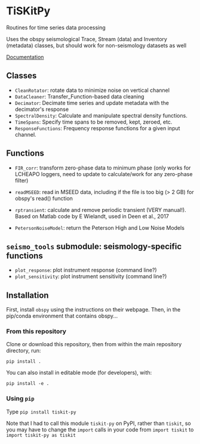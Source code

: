 # TiSKitPy

Routines for time series data processing

Uses the obspy seismological Trace, Stream (data) and Inventory (metadata)
classes, but should work for non-seismology datasets as well


[Documentation](https://tiskit.readthedocs.io/en/latest/index.html)


## Classes

- `CleanRotator`: rotate data to minimize noise on vertical channel
- `DataCleaner`: Transfer_Function-based data cleaning
- `Decimator`: Decimate time series and update metadata with the decimator's
  response
- `SpectralDensity`: Calculate and manipulate spectral density functions.
- `TimeSpans`: Specify time spans to be removed, kept, zeroed, etc.
- `ResponseFunctions`: Frequency response functions for a given input channel.
            
               
## Functions

- `FIR_corr`: transform zero-phase data to minimum phase (only works for
              LCHEAPO loggers, need to update to calculate/work for any
              zero-phase filter)
- `readMSEED`: read in MSEED data, including if the file is too big (> 2 GB)
               for obspy's read() function
- `rptransient`: calculate and remove periodic transient (VERY manual!).  
 	Based on Matlab code by E Wielandt, used in Deen et al., 2017

- `PetersonNoiseModel`: return the Peterson High and Low Noise Models


## `seismo_tools` submodule: seismology-specific functions

- `plot_response`: plot instrument response (command line?)
- `plot_sensitivity`: plot instrument sensitivity (command line?)


## Installation

First, install `obspy` using the instructions on their webpage.
Then, in the pip/conda environment that contains obspy...

### From this repository

Clone or download this repository, then from within the main repository directory, run:

`pip install .`

You can also install in editable mode (for developers), with:

`pip install -e .`

### Using `pip`

Type `pip install tiskit-py`

Note that I had to call this module `tiskit-py` on PyPI, rather than `tiskit`,
so you may have to change the `import` calls in your code from `import tiskit`
to `import tiskit-py as tiskit`
